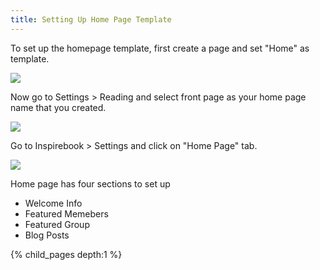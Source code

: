 ```yaml
---
title: Setting Up Home Page Template
---
```


To set up the homepage template, first create a page and set "Home" as template.

![](https://cloud.githubusercontent.com/assets/6297436/8056260/f0c2ce10-0ec3-11e5-8a44-d78f3b23fbdf.png)

Now go to Settings > Reading and select front page as your home page name that you created.

![](https://cloud.githubusercontent.com/assets/6297436/8056291/5c842ffe-0ec4-11e5-9d23-755d509d551a.png)

Go to Inspirebook > Settings and click on "Home Page" tab.

![](https://cloud.githubusercontent.com/assets/6297436/8056335/cddec4fc-0ec4-11e5-8c5a-e61aa9fb5f8f.png)

Home page has four sections to set up
<ul>
	<li>Welcome Info</li>
	<li>Featured Memebers</li>
	<li>Featured Group</li>
	<li>Blog Posts</li>
</ul>

{% child_pages depth:1 %}
